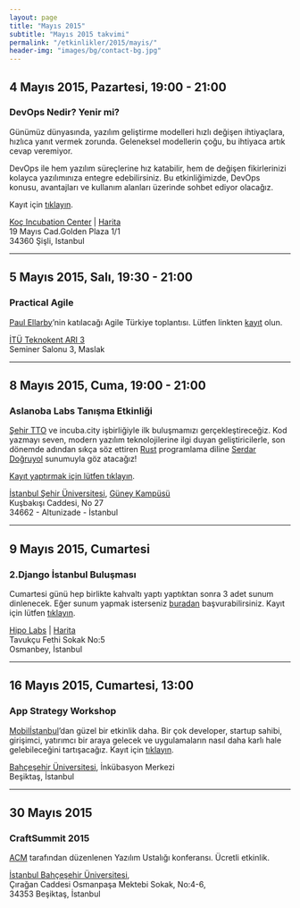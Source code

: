 ```yaml
---
layout: page
title: "Mayıs 2015"
subtitle: "Mayıs 2015 takvimi"
permalink: "/etkinlikler/2015/mayis/"
header-img: "images/bg/contact-bg.jpg"
---
```


## 4 Mayıs 2015, Pazartesi, 19:00 - 21:00
### DevOps Nedir? Yenir mi?

Günümüz dünyasında, yazılım geliştirme modelleri hızlı değişen ihtiyaçlara,
hızlıca yanıt vermek zorunda. Geleneksel modellerin çoğu, bu ihtiyaca artık
cevap veremiyor.

DevOps ile hem yazılım süreçlerine hız katabilir, hem de değişen fikirlerinizi
kolayca yazılımınıza entegre edebilirsiniz. Bu etkinliğimizde, DevOps konusu,
avantajları ve kullanım alanları üzerinde sohbet ediyor olacağız.

Kayıt için [tıklayın][devops-reg].

[Koç Incubation Center][koc-inc] | [Harita][koc-inc-map]  
19 Mayıs Cad.Golden Plaza 1/1  
34360 Şişli, Istanbul

***

## 5 Mayıs 2015, Salı, 19:30 - 21:00
### Practical Agile

[Paul Ellarby][paul-ellarby]’nin katılacağı Agile Türkiye toplantısı. Lütfen
linkten [kayıt][agile-tr] olun.

[İTÜ Teknokent ARI 3][itu-ari]  
Seminer Salonu 3, Maslak

***

## 8 Mayıs 2015, Cuma, 19:00 - 21:00
### Aslanoba Labs Tanışma Etkinliği

[Şehir TTO][sehir-tto] ve incuba.city işbirliğiyle ilk buluşmamızı
gerçekleştireceğiz. Kod yazmayı seven, modern yazılım teknolojilerine
ilgi duyan geliştiricilerle, son dönemde adından sıkça söz ettiren
[Rust][rust-lang] programlama diline [Serdar Doğruyol][serdar-dogruyol] 
sunumuyla göz atacağız!

[Kayıt yaptırmak için lütfen tıklayın][labs-01-reg].

[İstanbul Şehir Üniversitesi][sehir-uni], [Güney Kampüsü][sehir-guney]  
Kuşbakışı Caddesi, No 27  
34662 - Altunizade - İstanbul

[1-1]: https://www.mealbox.com.tr/

***

## 9 Mayıs 2015, Cumartesi
### 2.Django İstanbul Buluşması

Cumartesi günü hep birlikte kahvaltı yaptı yaptıktan sonra 3 adet sunum
dinlenecek. Eğer sunum yapmak isterseniz [buradan][djist-cfp-2] başvurabilirsiniz.
Kayıt için lütfen [tıklayın][djist-reg-2].

[Hipo Labs][hipo] | [Harita][hipo-map]  
Tavukçu Fethi Sokak No:5  
Osmanbey, İstanbul

***

## 16 Mayıs 2015, Cumartesi, 13:00
### App Strategy Workshop

[Mobilİstanbul][mobilistanbul]’dan güzel bir etkinlik daha. Bir çok developer,
startup sahibi, girişimci, yatırımcı bir araya gelecek ve uygulamaların nasıl 
daha karlı hale gelebileceğini tartışacağız. Kayıt için [tıklayın][appsws].

[Bahçeşehir Üniversitesi][bau], İnkübasyon Merkezi  
Beşiktaş, İstanbul  

[appsws]: http://www.eventbrite.com/e/app-strategy-workshop-by-mobil-istanbul-tickets-16834703050
[mobilistanbul]: http://mobilistanbul.com/app-strategy-workshop/

***

## 30 Mayıs 2015
### CraftSummit 2015

[ACM][acm] tarafından düzenlenen Yazılım Ustalığı konferansı. Ücretli etkinlik.

[İstanbul Bahçeşehir Üniversitesi][bau],  
Çırağan Caddesi Osmanpaşa Mektebi Sokak, No:4-6,  
34353 Beşiktaş, İstanbul


[hipo]: http://hipolabs.com/
[hipo-map]: https://www.google.com/maps/place/41%C2%B003'07.7%22N+28%C2%B059'10.5%22E/@41.052128,28.986261,17z/data=!3m1!4b1!4m2!3m1!1s0x0:0x0?hl=en
[sehir-tto]: http://tto.sehir.edu.tr/
[sehir-uni]: http://www.sehir.edu.tr/
[sehir-guney]: https://www.google.com/maps/place/Ku%C5%9Fbak%C4%B1%C5%9F%C4%B1+Cd+No:27,+Altunizade+Mh.,+34200+%C3%9Csk%C3%BCdar%2F%C4%B0stanbul,+Turkey/@41.0257178,29.0454139,17z/data=!3m1!4b1!4m2!3m1!1s0x14cab7e26fe287b3:0xa8c86e78606664fd?hl=en
[djist-cfp-2]: https://docs.google.com/forms/d/1pDH18u-zHcm5CHr7e-3W_jhzHC4h1TDAkAZXMt7TVxc/viewform?edit_requested=true
[djist-reg-2]: http://www.meetup.com/djangoist/events/222021122/
[devops-reg]: http://www.meetup.com/Istanbul-PaaS-Meetup/events/221887740/
[koc-inc]: http://incubation.ku.edu.tr/
[koc-inc-map]: https://www.google.com/maps/place/Golden+Plaza/@41.061645,28.989145,17z/data=!3m1!4b1!4m2!3m1!1s0x14cab703425f0e87:0x5deba339ba107c1e?hl=en
[rust-lang]: http://www.rust-lang.org/
[serdar-dogruyol]: https://twitter.com/sdogruyol
[labs-01-reg]: https://aslanobalabs-01.eventbrite.com
[bau]: http://www.bahcesehir.edu.tr/
[acm]: http://www.acm-software.com/
[paul-ellarby]: http://www.paulellarby.com/
[agile-tr]: http://www.meetup.com/Agile-Bulusmalar/events/221218392/
[itu-ari]: https://www.google.com/maps/place/34398+Maslak%2FIstanbul,+Turkey/@41.1144375,29.0184601,15z/data=!3m1!4b1!4m2!3m1!1s0x14cab5bf15c34913:0x19571e96a2eaf2f6?hl=en